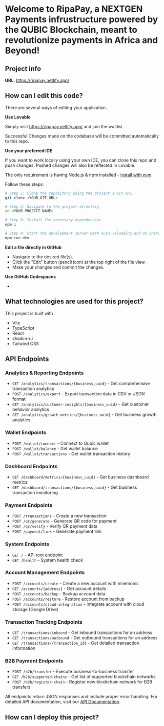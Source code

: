 # Welcome to RipaPay, a NEXTGEN Payments infrustructure powered by the QUBIC Blockchain, meant to revolutionize payments in Africa and Beyond!

## Project info

**URL**: https://ripapay.netlify.app/

## How can I edit this code?

There are several ways of editing your application.

**Use Lovable**

Simply visit https://ripapay.netlify.app/ and join the waitlist.

Successful Changes made on the codebase will be committed automatically to this repo.

**Use your preferred IDE**

If you want to work locally using your own IDE, you can clone this repo and push changes. Pushed changes will also be reflected in Lovable.

The only requirement is having Node.js & npm installed - [install with nvm](https://github.com/nvm-sh/nvm#installing-and-updating)

Follow these steps:

```sh
# Step 1: Clone the repository using the project's Git URL.
git clone <YOUR_GIT_URL>

# Step 2: Navigate to the project directory.
cd <YOUR_PROJECT_NAME>

# Step 3: Install the necessary dependencies.
npm i

# Step 4: Start the development server with auto-reloading and an instant preview.
npm run dev
```

**Edit a file directly in GitHub**

- Navigate to the desired file(s).
- Click the "Edit" button (pencil icon) at the top right of the file view.
- Make your changes and commit the changes.

**Use GitHub Codespaces**

- 

## What technologies are used for this project?

This project is built with .

- Vite
- TypeScript
- React
- shadcn-ui
- Tailwind CSS

## API Endpoints

### Analytics & Reporting Endpoints
- `GET /analytics/transactions/{business_uuid}` - Get comprehensive transaction analytics
- `POST /analytics/export` - Export transaction data in CSV or JSON format
- `GET /analytics/customer-insights/{business_uuid}` - Get customer behavior analytics
- `GET /analytics/growth-metrics/{business_uuid}` - Get business growth analytics

### Wallet Endpoints
- `POST /wallet/connect` - Connect to Qubic wallet
- `POST /wallet/balance` - Get wallet balance
- `POST /wallet/transactions` - Get wallet transaction history

### Dashboard Endpoints
- `GET /dashboard/metrics/{business_uuid}` - Get business dashboard metrics
- `GET /dashboard/transactions/{business_uuid}` - Get business transaction monitoring

### Payment Endpoints
- `POST /transactions` - Create a new transaction
- `POST /qr/generate` - Generate QR code for payment
- `POST /qr/verify` - Verify QR payment data
- `POST /payment/link` - Generate payment link

### System Endpoints
- `GET /` - API root endpoint
- `GET /health` - System health check

### Account Management Endpoints
- `POST /accounts/create` - Create a new account with mnemonic
- `GET /accounts/{address}` - Get account details
- `POST /accounts/backup` - Backup account data
- `POST /accounts/restore` - Restore account from backup
- `POST /accounts/cloud-integration` - Integrate account with cloud storage (Google Drive)

### Transaction Tracking Endpoints
- `GET /transactions/inbound` - Get inbound transactions for an address
- `GET /transactions/outbound` - Get outbound transactions for an address
- `GET /transactions/{transaction_id}` - Get detailed transaction information

### B2B Payment Endpoints
- `POST /b2b/transfer` - Execute business-to-business transfer
- `GET /b2b/supported-chains` - Get list of supported blockchain networks
- `POST /b2b/register-chain` - Register new blockchain network for B2B transfers

All endpoints return JSON responses and include proper error handling. For detailed API documentation, visit our [API Documentation](https://ripapay.netlify.app/api-docs).

## How can I deploy this project?

